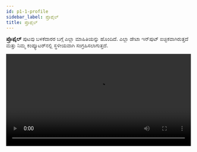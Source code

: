 ```yaml
---
id: p1-1-profile
sidebar_label: ಪ್ರೊಫೈಲ್
title: ಪ್ರೊಫೈಲ್
---
```


**ಪ್ರೊಫೈಲ್** ಪುಟವು ಬಳಕೆದಾರರ ಬಗ್ಗೆ ಎಲ್ಲಾ ಮಾಹಿತಿಯನ್ನು ಹೊಂದಿದೆ. ಎಲ್ಲಾ ಡೇಟಾ ಇನ್‌ಪುಟ್ ಐಚ್ಛಿಕವಾಗಿರುತ್ತದೆ ಮತ್ತು ನಿಮ್ಮ ಕಂಪ್ಯೂಟರ್‌ನಲ್ಲಿ ಸ್ಥಳೀಯವಾಗಿ ಸಂಗ್ರಹಿಸಲಾಗುತ್ತದೆ.


<video controls src="/0.5.5/en-profile.mov" width="100%" type="video/mov"></video>